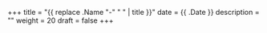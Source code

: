 +++
title = "{{ replace .Name "-" " " | title }}"
date = {{ .Date }}
description = ""
weight = 20
draft = false
+++
